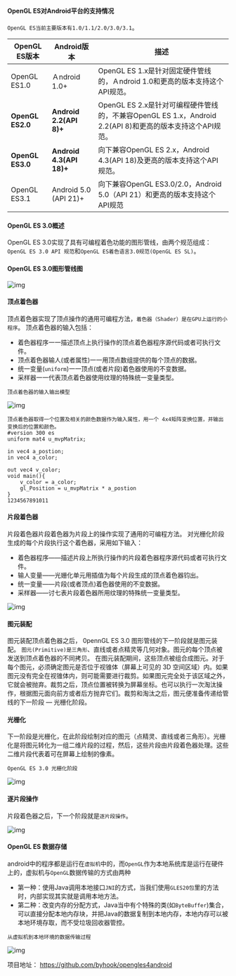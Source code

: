 #### OpenGL ES对Android平台的支持情况

`OpenGL ES当前主要版本有1.0/1.1/2.0/3.0/3.1`。

| OpenGL ES版本    | Android版本              | 描述                                                         |
| ---------------- | ------------------------ | ------------------------------------------------------------ |
| OpenGL ES1.0     | Ａndroid 1.0+            | OpenGL ES 1.x是针对固定硬件管线的，Ａndroid 1.0和更高的版本支持这个API规范。 |
| **OpenGL ES2.0** | **Android 2.2(API 8)+**  | OpenGL ES 2.x是针对可编程硬件管线的，不兼容OpenGL ES 1.x，Android 2.2(API 8)和更高的版本支持这个API规范。 |
| **OpenGL ES3.0** | **Android 4.3(API 18)+** | 向下兼容OpenGL ES 2.x，Android 4.3(API 18)及更高的版本支持这个API规范。 |
| OpenGL ES3.1     | Android 5.0 (API 21)+    | 向下兼容OpenGL ES3.0/2.0，Android 5.0（API 21）和更高的版本支持这个API规范 |

#### OpenGL ES 3.0概述

OpenGL ES 3.0实现了具有可编程着色功能的图形管线，由两个规范组成：`OpenGL ES 3.0 API 规范`和`OpenGL ES着色语言3.0规范(OpenGL ES SL)`。

#### OpenGL ES 3.0图形管线图

![img](https://img-blog.csdnimg.cn/20181104142344498.png)

#### 顶点着色器

顶点着色器实现了顶点操作的通用可编程方法，`着色器（Shader）是在GPU上运行的小程序`。
顶点着色器的输入包括：

- 着色器程序一一描述顶点上执行操作的顶点着色器程序源代码或者可执行文件。
- 顶点着色器输人(或者属性)一一用顶点数组提供的每个顶点的数据。
- 统一变量(`uniform`)一一顶点(或者片段)着色器使用的不变数据。
- 采样器一一代表顶点着色器使用纹理的特殊统一变量类型。

```
顶点着色器的输入输出模型
```

![img](https://img-blog.csdnimg.cn/20181104144052178.png)

```
顶点着色器取得一个位置及相关的颜色数据作为输入属性，用一个 4x4矩阵变换位置，并输出变换后的位置和颜色。
#version 300 es
uniform mat4 u_mvpMatrix;

in vec4 a_postion;
in vec4 a_color;

out vec4 v_color;
void main(){
	v_color = a_color;
	gl_Position = u_mvpMatrix * a_postion
}
1234567891011
```

#### 片段着色器

片段着色器片段着色器为片段上的操作实现了通用的可编程方法。
对光栅化阶段生成的每个片段执行这个着色器，采用如下输入：

- 着色器程序——描述片段上所执行操作的片段着色器程序源代码或者可执行文件。
- 输人变量——光姗化单元用插值为每个片段生成的顶点着色器钧出。
- 统一变量——片段(或者顶点)着色器使用的不变数据。
- 采样器——讨七表片段着色器所用纹理的特殊统一变量类型。

![img](https://img-blog.csdnimg.cn/20181104145208118.png)

#### 图元装配

图元装配顶点着色器之后， 0pennGL ES 3.0 图形管线的下一阶段就是图元装配。
`图元(Primitive)是三角形`、直线或者点精灵等几何对象。图元的每个顶点被发送到顶点着色器的不同拷贝。
在图元装配期间，这些顶点被组合成图元。对于每个图元，必须确定图元是否位于视锥体（屏幕上可见的 3D 空间区域）内。如果图元没有完全在视锥体内，则可能需要进行裁剪。如果图元完全处于该区域之外，它就会被抛弃。裁剪之后，顶点位置被转换为屏幕坐标。也可以执行一次淘汰操作，根据图元面向前方或者后方抛弃它们。裁剪和淘汰之后，图元便准备传递给管线的下一阶段 ― 光栅化阶段。

#### 光栅化

下一阶段是光栅化，在此阶段绘制对应的图元（点精灵、直线或者三角形）。光栅化是将图元转化为一组二维片段的过程，然后，这些片段由片段着色器处理。这些二维片段代表着可在屏幕上绘制的像素。

```
OpenGL ES 3.0 光栅化阶段
```

![img](https://img-blog.csdnimg.cn/20181104151331670.png)

#### 逐片段操作

片段着色器之后，下一个阶段就是`逐片段操作`。

![img](https://img-blog.csdnimg.cn/20181104151943322.png)

#### OpenGL ES 数据存储

android中的程序都是运行在`虚拟机`中的，而`OpenGL`作为本地系统库是运行在硬件上的，虚拟机与`OpenGL`数据传输的方式由两种

- 第一种：使用Java调用本地接口`JNI`的方式，当我们使用`GLES20包`里的方法时，内部实现其实就是调用本地方法。
- 第二种：改变内存的分配方式，Java当中有个特殊的类(如`ByteBuffer`)集合，可以直接分配本地内存块，并把Java的数据复制到本地内存，本地内存可以被本地环境存取，而不受垃圾回收器管控。

```
从虚拟机到本地环境的数据传输过程
```

![img](https://img-blog.csdnimg.cn/20181104152722938.png?x-oss-process=image/watermark,type_ZmFuZ3poZW5naGVpdGk,shadow_10,text_aHR0cHM6Ly9ibG9nLmNzZG4ubmV0L2J5aG9vaw==,size_16,color_FFFFFF,t_70)

项目地址：
https://github.com/byhook/opengles4android